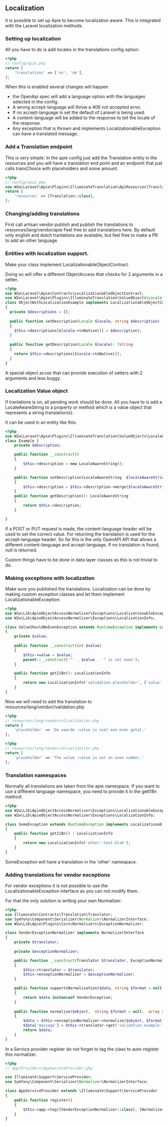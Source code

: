 ## Localization
It is possible to set up Apie to become localization aware. This is integrated with the Laravel localization methods.

### Setting up localization
All you have to do is add locales in the translations config option:
```php
<?php
// config/apie.php
return [
    'translations' => ['en', 'de'],
];
```
When this is enabled several changes will happen
- the OpenApi spec will add a language option with the languages selected in the config.
- A wrong accept-language will throw a 406 not accepted error.
- If no accept-language is set the default of Laravel is being used.
- A content-language will be added to the response to tell the locale of the response.
- Any exception that is thrown and implements LocalizationableException can have a translated message.

### Add a Translation endpoint
This is very simple:
In the apie config just add the Translation entity in the resources and you will have a translation end point and an
endpoint that just calls transChoice with placeholders and some amount.

```php
<?php
// config/apie.php
use W2w\Laravel\Apie\Plugins\IlluminateTranslation\ApiResources\Translation;
return [
    'resources' => [Translation::class],
];
```

### Changing/adding translations
First call artisan vendor:publish and publish the translations to resources/lang/vendor/apie
Feel free to add translations here. By default only english and dutch tranlations are available, but feel free to make
a PR to add an other language.
### Entities with localization support.
Make your class implement LocalizationableObjectContract.

Doing so will offer a different ObjectAccess that checks for 2 arguments in a setter.

```php
<?php
use W2w\Laravel\Apie\Contracts\LocalizationableObjectContract;
use W2w\Laravel\Apie\Plugins\IlluminateTranslation\ValueObjects\Locale;
class ObjectWithLocalizationExample implements LocalizationableObjectContract
{
  private $descriptions = [];
  
  public function setDescription(Locale $locale, string $description)
  {
    $this->descriptions[$locale->toNative()] = $description);
  }
  
  public function getDescription(Locale $locale): ?string
  {
    return $this->descriptions[$locale->toNative()];
  }
}
```
A special object acces that can provide execution of setters with 2 arguments and less buggy.

### Localization Value object
If tranlations is on, all pending work should be done. All you have to is add a LocaleAwareString to a property or method
which is a value object that represents a string translation(s).

It can be used in an entity like this:
```php
<?php
use W2w\Laravel\Apie\Plugins\IlluminateTranslation\ValueObjects\LocaleAwareString;
class Example {
    private $description;

    public function __construct()
    {
        $this->description = new LocaleAwareString();
    }

    public function setDescription(LocaleAwareString  $localeAwareString)
    {
        $this->description = $this->description->merge($localeAwareString);
    }
    public function getDescription(): LocaleAwareString
    {
        return $this->description;
    }

}
```
If a POST or PUT request is made, the content-language header will be used to set the correct value.
For returning the translation is used for the accept-language header. So far this is the only OpenAPI
API that allows a different content-language and accept-language.
If no translation is found, null is returned.

Custom things have to be done in data layer classes as this is not trivial to do.

### Making exceptions with localization
Make sure you published the translations.
Localization can be done by making custom exception classes and let them implement LocalizationableException:

```php
<?php
use W2w\Lib\ApieObjectAccessNormalizer\Exceptions\LocalizationableException;
use W2w\Lib\ApieObjectAccessNormalizer\Exceptions\LocalizationInfo;

class ValueShouldBeEvenException extends RuntimeException implements LocalizationableException
{
    private $value;
    
    public function __construct(int $value)
    {
        $this->value = $value;
        parent::__construct('"' . $value . '" is not even');
    }

    public function getI18n(): LocalizationInfo
    {
        return new LocalizationInfo('validation.placeholder', ['value' => $this->value], $this->value);
    }
}
```

Now we will need to add the translation to resources/lang/vendor/<language>/validation.php

```php
<?php
// resources/lang/vendor/nl/validation.php
return [
    'placeholder' => 'De waarde :value is niet een even getal.'
];
```

```php
<?php
// resources/lang/vendor/en/validation.php
return [
    'placeholder' => 'The value :value is not an even number.'
];
```
### Translation namespaces
Normally all translations are taken from the apie namespace. If you want to use a different language namespace, you need
to provide it in the getI18n method:

```php
<?php
use W2w\Lib\ApieObjectAccessNormalizer\Exceptions\LocalizationableException;
use W2w\Lib\ApieObjectAccessNormalizer\Exceptions\LocalizationInfo;

class SomeException extends RuntimeException implements LocalizationableException
{
    public function getI18n() : LocalizationInfo
    {
        return new LocalizationInfo('other::test.blah');
    }
}
```
SomeException will have a translation in the 'other' namespace.

### Adding translations for vendor exceptions
For vendor exceptions it is not possible to use the LocalizationableException interface as you can not modify them.

For that the only solution is writing your own Normalizer:

```php
<?php
use Illuminate\Contracts\Translation\Translator;
use Symfony\Component\Serializer\Normalizer\NormalizerInterface;
use W2w\Lib\Apie\Plugins\Core\Normalizers\ExceptionNormalizer;

class VendorExceptionNormalizer implements NormalizerInterface
{
    private $translator;
    
    private $exceptionNormalizer;

    public function __construct(Translator $translator, ExceptionNormalizer $exceptionNormalizer)
    {
        $this->translator = $translator;
        $this->exceptionNormalizer = $exceptionNormalizer;
    }

    public function supportsNormalization($data, string $format = null)
    {
        return $data instanceof VendorException;
    }
    
    public function normalize($object,  string $format = null,  array $context = [])    
    {
        $data = $this->exceptionNormalizer->normalize($object, $format, $context);
        $data['message'] = $this->translator->get('validation.example');
        return $data;
    }
}
```
In a Service provider register do not forget to tag the class to auto-register this normalizer.

```php
<?php
// app/Providers/AppServiceProvider.php

use Illuminate\Support\ServiceProvider;
use Symfony\Component\Serializer\Normalizer\NormalizerInterface;

class AppServiceProvider extends \Illuminate\Support\ServiceProvider
{
    public function register()
    {
        $this->app->tag([VendorExceptionNormalizer::class], [NormalizerInterface::class]);
    }
}
```
